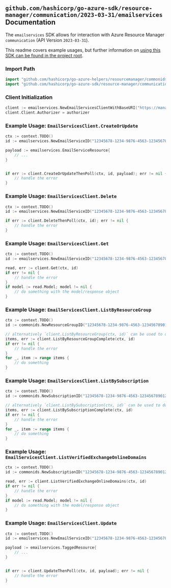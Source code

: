 
## `github.com/hashicorp/go-azure-sdk/resource-manager/communication/2023-03-31/emailservices` Documentation

The `emailservices` SDK allows for interaction with Azure Resource Manager `communication` (API Version `2023-03-31`).

This readme covers example usages, but further information on [using this SDK can be found in the project root](https://github.com/hashicorp/go-azure-sdk/tree/main/docs).

### Import Path

```go
import "github.com/hashicorp/go-azure-helpers/resourcemanager/commonids"
import "github.com/hashicorp/go-azure-sdk/resource-manager/communication/2023-03-31/emailservices"
```


### Client Initialization

```go
client := emailservices.NewEmailServicesClientWithBaseURI("https://management.azure.com")
client.Client.Authorizer = authorizer
```


### Example Usage: `EmailServicesClient.CreateOrUpdate`

```go
ctx := context.TODO()
id := emailservices.NewEmailServiceID("12345678-1234-9876-4563-123456789012", "example-resource-group", "emailServiceName")

payload := emailservices.EmailServiceResource{
	// ...
}


if err := client.CreateOrUpdateThenPoll(ctx, id, payload); err != nil {
	// handle the error
}
```


### Example Usage: `EmailServicesClient.Delete`

```go
ctx := context.TODO()
id := emailservices.NewEmailServiceID("12345678-1234-9876-4563-123456789012", "example-resource-group", "emailServiceName")

if err := client.DeleteThenPoll(ctx, id); err != nil {
	// handle the error
}
```


### Example Usage: `EmailServicesClient.Get`

```go
ctx := context.TODO()
id := emailservices.NewEmailServiceID("12345678-1234-9876-4563-123456789012", "example-resource-group", "emailServiceName")

read, err := client.Get(ctx, id)
if err != nil {
	// handle the error
}
if model := read.Model; model != nil {
	// do something with the model/response object
}
```


### Example Usage: `EmailServicesClient.ListByResourceGroup`

```go
ctx := context.TODO()
id := commonids.NewResourceGroupID("12345678-1234-9876-4563-123456789012", "example-resource-group")

// alternatively `client.ListByResourceGroup(ctx, id)` can be used to do batched pagination
items, err := client.ListByResourceGroupComplete(ctx, id)
if err != nil {
	// handle the error
}
for _, item := range items {
	// do something
}
```


### Example Usage: `EmailServicesClient.ListBySubscription`

```go
ctx := context.TODO()
id := commonids.NewSubscriptionID("12345678-1234-9876-4563-123456789012")

// alternatively `client.ListBySubscription(ctx, id)` can be used to do batched pagination
items, err := client.ListBySubscriptionComplete(ctx, id)
if err != nil {
	// handle the error
}
for _, item := range items {
	// do something
}
```


### Example Usage: `EmailServicesClient.ListVerifiedExchangeOnlineDomains`

```go
ctx := context.TODO()
id := commonids.NewSubscriptionID("12345678-1234-9876-4563-123456789012")

read, err := client.ListVerifiedExchangeOnlineDomains(ctx, id)
if err != nil {
	// handle the error
}
if model := read.Model; model != nil {
	// do something with the model/response object
}
```


### Example Usage: `EmailServicesClient.Update`

```go
ctx := context.TODO()
id := emailservices.NewEmailServiceID("12345678-1234-9876-4563-123456789012", "example-resource-group", "emailServiceName")

payload := emailservices.TaggedResource{
	// ...
}


if err := client.UpdateThenPoll(ctx, id, payload); err != nil {
	// handle the error
}
```
